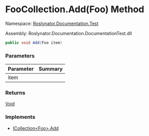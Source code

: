 # FooCollection\.Add\(Foo\) Method

Namespace: [Roslynator.Documentation.Test](../../README.md)

Assembly: Roslynator\.Documentation\.DocumentationTest\.dll

```csharp
public void Add(Foo item)
```

### Parameters

| Parameter | Summary |
| --------- | ------- |
| item | |

### Returns

[Void](https://docs.microsoft.com/en-us/dotnet/api/system.void)

### Implements

* [ICollection\<Foo>.Add](https://docs.microsoft.com/en-us/dotnet/api/system.collections.generic.icollection-1.add)

